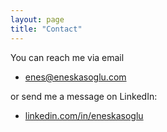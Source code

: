```yaml
---
layout: page
title: "Contact"
---
```


<!-- Font Awesome -->
<link rel="stylesheet" href="https://cdnjs.cloudflare.com/ajax/libs/font-awesome/6.4.0/css/all.min.css">

<!-- ## Contact -->

You can reach me via email   
- <i class="fas fa-envelope"></i>  [enes@eneskasoglu.com](mailto:enes@eneskasoglu.com)

or send me a message on LinkedIn:  
- <i class="fab fa-linkedin"></i> [linkedin.com/in/eneskasoglu](https://www.linkedin.com/in/eneskasoglu)  

